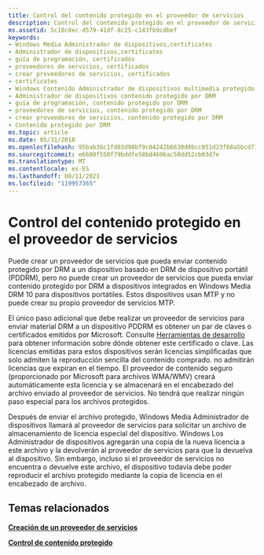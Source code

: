 ```yaml
---
title: Control del contenido protegido en el proveedor de servicios
description: Control del contenido protegido en el proveedor de servicios
ms.assetid: 5c18c8ec-d579-41df-8c25-c143fb9cdbef
keywords:
- Windows Media Administrador de dispositivos,certificates
- Administrador de dispositivos,certificates
- guía de programación, certificados
- proveedores de servicios, certificados
- crear proveedores de servicios, certificados
- certificates
- Windows Contenido Administrador de dispositivos multimedia protegido por DRM
- Administrador de dispositivos contenido protegido por DRM
- guía de programación, contenido protegido por DRM
- proveedores de servicios, contenido protegido por DRM
- crear proveedores de servicios, contenido protegido por DRM
- Contenido protegido por DRM
ms.topic: article
ms.date: 05/31/2018
ms.openlocfilehash: 95bab3bc1fd03d98bf9c04242b6630d0bcc051d23f88a5bcd71a589cdb49e6bf
ms.sourcegitcommit: e6600f550f79bddfe58bd4696ac50dd52cb03d7e
ms.translationtype: MT
ms.contentlocale: es-ES
ms.lasthandoff: 08/11/2021
ms.locfileid: "119957365"
---
```

# <a name="handling-protected-content-in-the-service-provider"></a>Control del contenido protegido en el proveedor de servicios

Puede crear un proveedor de servicios que pueda enviar contenido protegido por DRM a un dispositivo basado en DRM de dispositivo portátil (PDDRM), pero no puede crear un proveedor de servicios que pueda enviar contenido protegido por DRM a dispositivos integrados en Windows Media DRM 10 para dispositivos portátiles. Estos dispositivos usan MTP y no puede crear su propio proveedor de servicios MTP.

El único paso adicional que debe realizar un proveedor de servicios para enviar material DRM a un dispositivo PDDRM es obtener un par de claves o certificados emitidos por Microsoft. Consulte [Herramientas de desarrollo](tools-for-development.md) para obtener información sobre dónde obtener este certificado o clave. Las licencias emitidas para estos dispositivos serán licencias simplificadas que solo admiten la reproducción sencilla del contenido comprado. no admitirán licencias que expiran en el tiempo. El proveedor de contenido seguro (proporcionado por Microsoft para archivos WMA/WMV) creará automáticamente esta licencia y se almacenará en el encabezado del archivo enviado al proveedor de servicios. No tendrá que realizar ningún paso especial para los archivos protegidos.

Después de enviar el archivo protegido, Windows Media Administrador de dispositivos llamará al proveedor de servicios para solicitar un archivo de almacenamiento de licencia especial del dispositivo. Windows Los Administrador de dispositivos agregarán una copia de la nueva licencia a este archivo y la devolverán al proveedor de servicios para que la devuelva al dispositivo. Sin embargo, incluso si el proveedor de servicios no encuentra o devuelve este archivo, el dispositivo todavía debe poder reproducir el archivo protegido mediante la copia de licencia en el encabezado de archivo.

## <a name="related-topics"></a>Temas relacionados

<dl> <dt>

[**Creación de un proveedor de servicios**](creating-a-service-provider.md)
</dt> <dt>

[**Control de contenido protegido**](handling-protected-content.md)
</dt> </dl>

 

 




